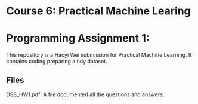 # Course 6: Practical Machine Learing

# Programming Assignment 1:

This repository is a Haoyi Wei submission for Practical Machine Learning. It contains coding preparing a tidy dataset.

## Files

DS8\_HW1.pdf: A file documented all the questions and answers.
